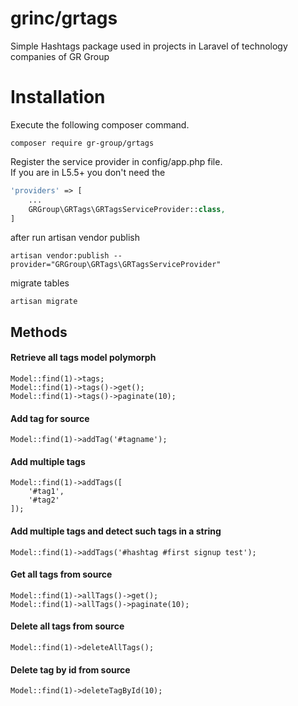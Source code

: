 # grinc/grtags

Simple Hashtags package used in projects in Laravel of technology companies of GR Group

# Installation

Execute the following composer command.

```
composer require gr-group/grtags
```


Register the service provider in config/app.php file.  
If you are in L5.5+ you don't need the 

```php
'providers' => [
	...
	GRGroup\GRTags\GRTagsServiceProvider::class,
]
```

after run artisan vendor publish

```
artisan vendor:publish --provider="GRGroup\GRTags\GRTagsServiceProvider"
```

migrate tables

```
artisan migrate
```


## Methods

#### Retrieve all tags model polymorph

```
Model::find(1)->tags;
Model::find(1)->tags()->get();
Model::find(1)->tags()->paginate(10);
```

#### Add tag for source

```
Model::find(1)->addTag('#tagname');
```

#### Add multiple tags

```
Model::find(1)->addTags([
	'#tag1',
	'#tag2'
]);
```

#### Add multiple tags and detect such tags in a string

```
Model::find(1)->addTags('#hashtag #first signup test');
```

#### Get all tags from source

```
Model::find(1)->allTags()->get();
Model::find(1)->allTags()->paginate(10);
```

#### Delete all tags from source

```
Model::find(1)->deleteAllTags();
```

#### Delete tag by id from source

```
Model::find(1)->deleteTagById(10);